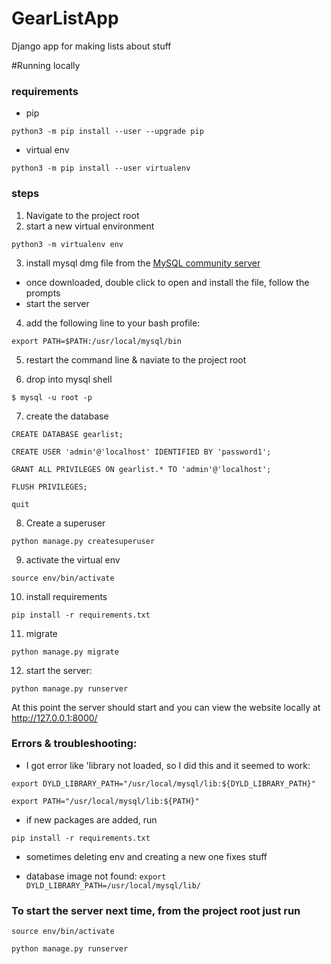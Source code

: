 # GearListApp
Django app for making lists about stuff


#Running locally

### requirements
- pip

`python3 -m pip install --user --upgrade pip`

- virtual env

`python3 -m pip install --user virtualenv`


### steps
1. Navigate to the project root
2. start a new virtual environment 

`python3 -m virtualenv env`

3. install mysql dmg file from the [MySQL community server](https://dev.mysql.com/downloads/mysql/)
- once downloaded, double click to open and install the file, follow the prompts
- start the server


4. add the following line to your bash profile:

`export PATH=$PATH:/usr/local/mysql/bin`

5. restart the command line & naviate to the project root

6. drop into mysql shell

`$ mysql -u root -p`


7. create the database

`CREATE DATABASE gearlist;`

`CREATE USER 'admin'@'localhost' IDENTIFIED BY 'password1';`

`GRANT ALL PRIVILEGES ON gearlist.* TO 'admin'@'localhost';`

`FLUSH PRIVILEGES;`

`quit`


8. Create a superuser

`python manage.py createsuperuser`


9. activate the virtual env

`source env/bin/activate`

10. install requirements

`pip install -r requirements.txt`

11. migrate

`python manage.py migrate`

12. start the server:

`python manage.py runserver`

At this point the server should start and you can view the website locally at http://127.0.0.1:8000/

### Errors & troubleshooting:

- I got error like 'library not loaded, so I did this and it seemed to work:

`export DYLD_LIBRARY_PATH="/usr/local/mysql/lib:${DYLD_LIBRARY_PATH}"`

`export PATH="/usr/local/mysql/lib:${PATH}"`

- if new packages are added, run 

`pip install -r requirements.txt`

- sometimes deleting env and creating a new one fixes stuff

- database image not found:
`export DYLD_LIBRARY_PATH=/usr/local/mysql/lib/`


### To start the server next time, from the project root just run

`source env/bin/activate`

`python manage.py runserver`



